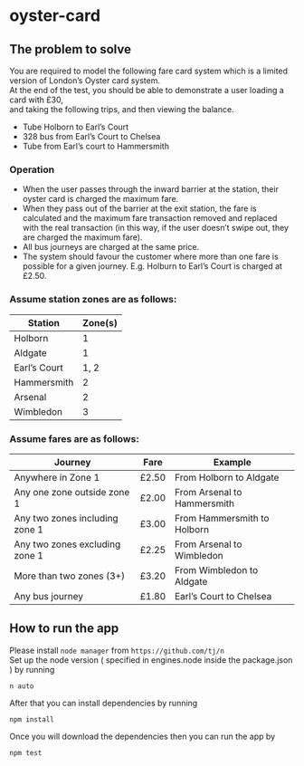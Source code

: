 # oyster-card

## The problem to solve

You are required to model the following fare card system which is a limited version of London’s Oyster card system. <br/>
At the end of the test, you should be able to demonstrate a user loading a card with £30, <br/>
and taking the following trips, and then viewing the balance. <br />

- Tube Holborn to Earl’s Court
- 328 bus from Earl’s Court to Chelsea
- Tube from Earl’s court to Hammersmith

### Operation

- When the user passes through the inward barrier at the station, their oyster card is charged the maximum fare.
- When they pass out of the barrier at the exit station, the fare is calculated and the maximum fare transaction removed and replaced with the real transaction (in this way, if the user doesn’t swipe out, they are charged the maximum fare).
- All bus journeys are charged at the same price.
- The system should favour the customer where more than one fare is possible for a given
  journey. E.g. Holburn to Earl’s Court is charged at £2.50.

### Assume station zones are as follows:

| Station      | Zone(s) |
| ------------ | ------- |
| Holborn      | 1       |
| Aldgate      | 1       |
| Earl’s Court | 1, 2    |
| Hammersmith  | 2       |
| Arsenal      | 2       |
| Wimbledon    | 3       |

### Assume fares are as follows:

| Journey                        | Fare  | Example                     |
| ------------------------------ | ----- | --------------------------- |
| Anywhere in Zone 1             | £2.50 | From Holborn to Aldgate     |
| Any one zone outside zone 1    | £2.00 | From Arsenal to Hammersmith |
| Any two zones including zone 1 | £3.00 | From Hammersmith to Holborn |
| Any two zones excluding zone 1 | £2.25 | From Arsenal to Wimbledon   |
| More than two zones (3+)       | £3.20 | From Wimbledon to Aldgate   |
| Any bus journey                | £1.80 | Earl’s Court to Chelsea     |

## How to run the app

Please install `node manager` from `https://github.com/tj/n` <br>
Set up the node version ( specified in engines.node inside the package.json ) by running

```
n auto
```

After that you can install dependencies by running

```
npm install
```

Once you will download the dependencies then you can run the app by

```
npm test
```
